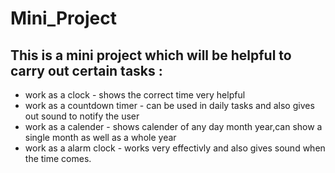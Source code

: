 # Mini_Project
## This is a mini project which will be helpful to carry out certain tasks : ##
* work as a clock - shows the correct time very helpful
* work as a countdown timer - can be used in daily tasks and also gives out sound to notify the user
* work as a calender - shows calender of any day month year,can show a single month as well as a whole year
* work as a alarm clock - works very effectivly and also gives sound when the time comes.

